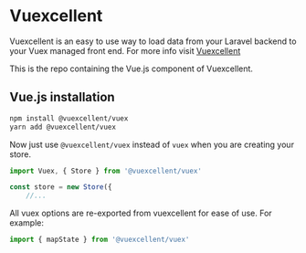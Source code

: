 # Vuexcellent

Vuexcellent is an easy to use way to load data from your Laravel backend to your Vuex managed front end. For more info visit [Vuexcellent](https://vuexcellent.netlify.com/)

This is the repo containing the Vue.js component of Vuexcellent.

## Vue.js installation

```sh
npm install @vuexcellent/vuex
yarn add @vuexcellent/vuex
```

Now just use `@vuexcellent/vuex` instead of `vuex` when you are creating your store.

```js
import Vuex, { Store } from '@vuexcellent/vuex'

const store = new Store({
    //...
```

All vuex options are re-exported from vuexcellent for ease of use. For example:

```js
import { mapState } from '@vuexcellent/vuex'
```
